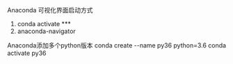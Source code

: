 Anaconda 可视化界面启动方式
1. conda activate ***
2. anaconda-navigator

Anaconda添加多个python版本
conda create --name py36 python=3.6
conda activate py36